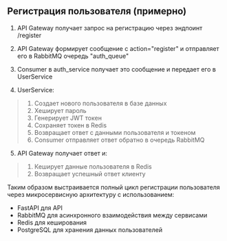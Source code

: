 ## Регистрация пользователя (примерно)

1. API Gateway получает запрос на регистрацию через эндпоинт /register

2. API Gateway формирует сообщение с action="register" и отправляет его в RabbitMQ очередь "auth_queue"

3. Consumer в auth_service получает это сообщение и передает его в UserService

4. UserService:

> 1. Создает нового пользователя в базе данных
> 2. Хеширует пароль
> 3. Генерирует JWT токен
> 4. Сохраняет токен в Redis
> 5. Возвращает ответ с данными пользователя и токеном
> 6. Consumer отправляет ответ обратно в очередь RabbitMQ

5. API Gateway получает ответ и:

> 1. Кеширует данные пользователя в Redis
> 2. Возвращает успешный ответ клиенту

Таким образом выстраивается полный цикл регистрации пользователя через микросервисную архитектуру с использованием:

- FastAPI для API
- RabbitMQ для асинхронного взаимодействия между сервисами
- Redis для кеширования
- PostgreSQL для хранения данных пользователей